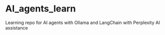 # AI_agents_learn
Learning repo for AI agents with Ollama and LangChain with Perplexity AI assistance
